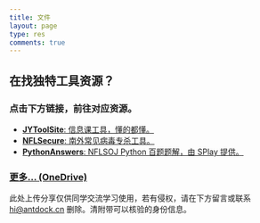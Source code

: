 ```yaml
---
title: 文件
layout: page
type: res
comments: true
---
```


## 在找独特工具资源？
### 点击下方链接，前往对应资源。

- [**JYToolSite**: 信息课工具，懂的都懂。](/res/jy)
- [**NFLSecure**: 南外常见病毒专杀工具。](https://antdock.cn/goto/antdock.cn/NFLSecure)
- [**PythonAnswers**: NFLSOJ Python 百题题解，由 SPlay 提供。](https://antdock.cn/goto/antdock-my.sharepoint.com/:f:/g/personal/ericzhang_antdock_cn/EmqRMpCe75ZJq8q28QknZU8BWclIkY_ZcJWvD3ArygtZXQ?e=9rkqb5)

### [更多... (OneDrive)](https://antdock.cn/goto/antdock-my.sharepoint.com/:f:/g/personal/ericzhang_antdock_cn/ElrtNqLDL3dCr8XD7FSQOI4BpRLVp0mLRTY6E8Ngxm6V3A)

此处上传分享仅供同学交流学习使用，若有侵权，请在下方留言或联系 [hi@antdock.cn](mailto:hi@antdock.cn) 删除。清附带可以核验的身份信息。